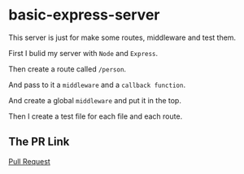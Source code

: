 # basic-express-server
This server is just for make some routes, middleware and test them.

First I bulid my server with `Node` and `Express`.

Then create a route called `/person`.

And pass to it a `middleware` and a `callback function`.

And create a global `middleware` and put it in the top.

Then I create a test file for each file and each route.

## The PR Link
[Pull Request](https://github.com/BahaaNimer/basic-express-server/pull/2)
